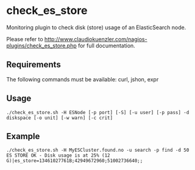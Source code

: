 # check_es_store
Monitoring plugin to check disk (store) usage of an ElasticSearch node. 

Please refer to http://www.claudiokuenzler.com/nagios-plugins/check_es_store.php for full documentation.

Requirements
------
The following commands must be available: curl, jshon, expr

Usage
------

    ./check_es_store.sh -H ESNode [-p port] [-S] [-u user] [-p pass] -d diskspace [-o unit] [-w warn] [-c crit]
    
    
Example
-------

    ./check_es_store.sh -H MyESCluster.found.no -u search -p find -d 50 
    ES STORE OK - Disk usage is at 25% (12 G)|es_store=13461027761B;42949672960;51002736640;;
